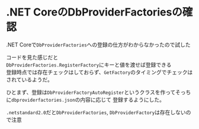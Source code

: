 # .NET CoreのDbProviderFactoriesの確認

.NET Coreで`DbProviderFactories`への登録の仕方がわからなかったので試した

コードを見た感じだと  
`DbProviderFactories.RegisterFactory`にキーと値を渡せば登録できる  
登録時点では存在チェックはしておらず、`GetFactory`のタイミングでチェックはされているようだ。


ひとまず、登録は`DbProviderFactoryAutoRegister`というクラスを作ってそっちに`dbproviderfactories.json`の内容に応じて
登録するようにした。

`.netstandard2.0`だと`DbProviderFactories`, `DbProviderFactory`は存在しないので注意
